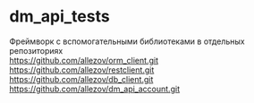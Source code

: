 # dm_api_tests

Фреймворк с вспомогательными библиотеками
в отдельных репозиториях  
https://github.com/allezov/orm_client.git  
https://github.com/allezov/restclient.git  
https://github.com/allezov/db_client.git   
https://github.com/allezov/dm_api_account.git  